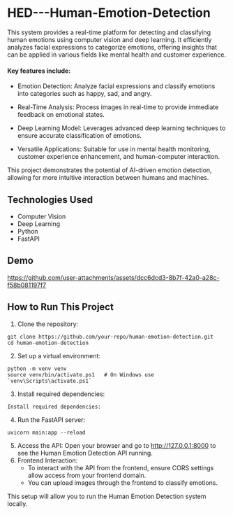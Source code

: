 # HED---Human-Emotion-Detection
  
This system provides a real-time platform for detecting and classifying human emotions using computer vision and deep learning. It efficiently analyzes facial expressions to categorize emotions, offering insights that can be applied in various fields like mental health and customer experience.

#### Key features include:

- Emotion Detection: Analyze facial expressions and classify emotions into categories such as happy, sad, and angry.

- Real-Time Analysis: Process images in real-time to provide immediate feedback on emotional states.

- Deep Learning Model: Leverages advanced deep learning techniques to ensure accurate classification of emotions.

- Versatile Applications: Suitable for use in mental health monitoring, customer experience enhancement, and human-computer interaction.

This project demonstrates the potential of AI-driven emotion detection, allowing for more intuitive interaction between humans and machines.

## Technologies Used
- Computer Vision
- Deep Learning
- Python
- FastAPI

## Demo

https://github.com/user-attachments/assets/dcc6dcd3-8b7f-42a0-a28c-f58b081197f7

## How to Run This Project

1. Clone the repository:
```
git clone https://github.com/your-repo/human-emotion-detection.git
cd human-emotion-detection
```
2. Set up a virtual environment:
```
python -m venv venv
source venv/bin/activate.ps1   # On Windows use `venv\Scripts\activate.ps1`
```
3. Install required dependencies:
```
Install required dependencies:
```
4. Run the FastAPI server:
```
uvicorn main:app --reload
```
5. Access the API: Open your browser and go to http://127.0.0.1:8000 to see the Human Emotion Detection API running.
6. Frontend Interaction:
   - To interact with the API from the frontend, ensure CORS settings allow access from your frontend domain.
   - You can upload images through the frontend to classify emotions.

This setup will allow you to run the Human Emotion Detection system locally.
